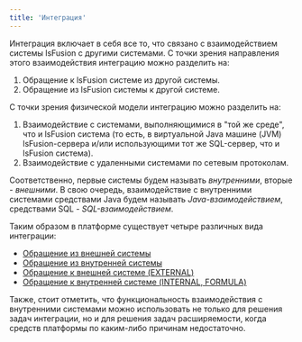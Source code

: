 ```yaml
---
title: 'Интеграция'
---
```


Интеграция включает в себя все то, что связано с взаимодействием системы lsFusion с другими системами. С точки зрения направления этого взаимодействия интеграцию можно разделить на: 

1.  Обращение к lsFusion системе из другой системы.
2.  Обращение из lsFusion системы к другой системе.

С точки зрения физической модели интеграцию можно разделить на:

1.  Взаимодействие с системами, выполняющимися в "той же среде", что и lsFusion система (то есть, в виртуальной Java машине (JVM) lsFusion-сервера и/или использующими тот же SQL-сервер, что и lsFusion система).
2.  Взаимодействие с удаленными системами по сетевым протоколам.

Соответственно, первые системы будем называть *внутренними*, вторые - *внешними*. В свою очередь, взаимодействие с внутренними системами средствами Java будем называть *Java-взаимодействием*, средствами SQL - *SQL-взаимодействием*.

Таким образом в платформе существует четыре различных вида интеграции:

-   [Обращение из внешней системы](Access_from_an_external_system.md)
-   [Обращение из внутренней системы](Access_from_an_internal_system.md)
-   [Обращение к внешней системе (EXTERNAL)](Access_to_an_external_system_EXTERNAL_.md) 
-   [Обращение к внутренней системе (INTERNAL, FORMULA)](Access_to_an_internal_system_INTERNAL_FORMULA_.md)

Также, стоит отметить, что функциональность взаимодействия с внутренними системами можно использовать не только для решения задач интеграции, но и для решения задач расширяемости, когда средств платформы по каким-либо причинам недостаточно.
